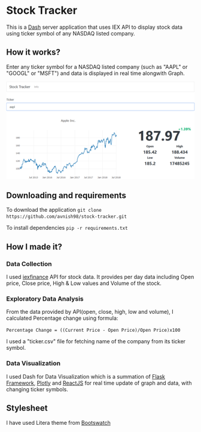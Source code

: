 Stock Tracker
==
This is a [Dash](.plot.ly/) server application that uses IEX API to display stock data using ticker symbol of any NASDAQ listed company.

How it works?
--
Enter any ticker symbol for a NASDAQ listed company (such as "AAPL" or "GOOGL" or "MSFT") and data is displayed in real time alongwith Graph.

![Example](static/images/Untitled.png)

Downloading and requirements
--
To download the application
`git clone https://github.com/avnish98/stock-tracker.git`

To install dependencies
`pip -r requirements.txt`

How I made it?
--
### Data Collection

I used [iexfinance](https://github.com/addisonlynch/iexfinance) API for stock data. It provides per day data including Open price, Close price, High & Low values and Volume of the stock.

### Exploratory Data Analysis

From the data provided by API(open, close, high, low and volume), I calculated Percentage change using formula:

``Percentage Change = ((Current Price - Open Price)/Open Price)x100``

I used a "ticker.csv" file for fetching name of the company from its ticker symbol.

### Data Visualization

I used Dash for Data Visualization which is a summation of [Flask Framework](http://flask.pocoo.org/",), [Plotly](https://plot.ly/) and [ReactJS](https://reactjs.org/) for real time update of graph and data, with changing ticker symbols.

Stylesheet
--
I have used Litera theme from [Bootswatch](https://bootswatch.com/)